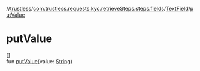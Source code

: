 //[trustless](../../../index.md)/[com.trustless.requests.kyc.retrieveSteps.steps.fields](../index.md)/[TextField](index.md)/[putValue](put-value.md)

# putValue

[]\
fun [putValue](put-value.md)(value: [String](https://kotlinlang.org/api/latest/jvm/stdlib/kotlin/-string/index.html))
